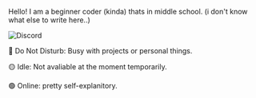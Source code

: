 Hello! I am a beginner coder (kinda) thats in middle school. (i don't know what else to write here..)

![Discord](https://discord-readme-badge.vercel.app/api?id=1359675120502964234)

🔴 Do Not Disturb: Busy with projects or personal things.

🟡 Idle: Not avaliable at the moment temporarily.

🟢 Online: pretty self-explanitory.
